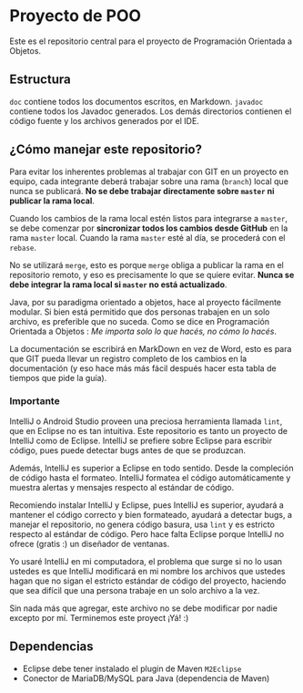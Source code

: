 # Proyecto de POO

Este es el repositorio central para el proyecto de Programación Orientada a Objetos.

## Estructura

`doc` contiene todos los documentos escritos, en Markdown. `javadoc` contiene todos los
Javadoc generados. Los demás directorios contienen el código fuente y los archivos
generados por el IDE.

## ¿Cómo manejar este repositorio?

Para evitar los inherentes problemas al trabajar con GIT en un proyecto en equipo, cada
integrante deberá trabajar sobre una rama (`branch`) local que nunca se publicará. **No
se debe trabajar directamente sobre `master` ni publicar la rama local**.

Cuando los cambios de la rama local estén listos para integrarse a `master`, se debe
comenzar por **sincronizar todos los cambios desde GitHub** en la rama `master` local.
Cuando la rama `master` esté al día, se procederá con el `rebase`.

No se utilizará `merge`, esto es porque `merge` obliga a publicar la rama en el
repositorio remoto, y eso es precisamente lo que se quiere evitar. **Nunca se debe
integrar la rama local si `master` no está actualizado**.

Java, por su paradigma orientado a objetos, hace al proyecto fácilmente modular. Si bien
está permitido que dos personas trabajen en un solo archivo, es preferible que no suceda.
Como se dice en Programación Orientada a Objetos : *Me importa solo lo que hacés, no cómo
lo hacés*.

La documentación se escribirá en MarkDown en vez de Word, esto es para que GIT pueda
llevar un registro completo de los cambios en la documentación (y eso hace más más fácil
después hacer esta tabla de tiempos que pide la guía).

### Importante

IntelliJ o Android Studio proveen una preciosa herramienta llamada `lint`, que en Eclipse
no es tan intuitiva. Este repositorio es tanto un proyecto de IntelliJ como de Eclipse.
IntelliJ se prefiere sobre Eclipse para escribir código, pues puede detectar bugs antes
de que se produzcan.

Además, IntelliJ es superior a Eclipse en todo sentido. Desde la compleción de código
hasta el formateo. IntelliJ formatea el código automáticamente y muestra alertas y
mensajes respecto al estándar de código.

Recomiendo instalar IntelliJ y Eclipse, pues IntelliJ es superior, ayudará a mantener el
código correcto y bien formateado, ayudará a detectar bugs, a manejar el repositorio, no
genera código basura, usa `lint` y es estricto respecto al estándar de código. Pero hace
falta Eclipse porque IntelliJ no ofrece (gratis :) un diseñador de ventanas.

Yo usaré IntelliJ en mi computadora, el problema que surge si no lo usan ustedes es que
IntelliJ modificará en mi nombre los archivos que ustedes hagan que no sigan el estricto
estándar de código del proyecto, haciendo que sea difícil que una persona trabaje en un
solo archivo a la vez.

Sin nada más que agregar, este archivo no se debe modificar por nadie excepto por mí.
Terminemos este proyect ¡Yá!
 :)

## Dependencias

- Eclipse debe tener instalado el plugin de Maven `M2Eclipse`
- Conector de MariaDB/MySQL para Java (dependencia de Maven)

